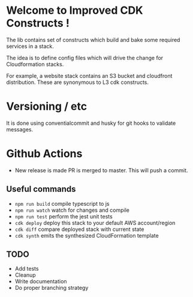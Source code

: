 # Welcome to Improved CDK Constructs !

The lib contains set of constructs which build and bake some required services in a stack.

The idea is to define config files which will drive the change for Cloudformation stacks.

For example, a website stack contains an S3 bucket and cloudfront distribution.
These are synonymous to L3 cdk constructs.

# Versioning / etc

It is done using conventialcommit and husky for git hooks to validate messages.

# Github Actions

- New release is made PR is merged to master. This will push a commit.

## Useful commands

- `npm run build` compile typescript to js
- `npm run watch` watch for changes and compile
- `npm run test` perform the jest unit tests
- `cdk deploy` deploy this stack to your default AWS account/region
- `cdk diff` compare deployed stack with current state
- `cdk synth` emits the synthesized CloudFormation template

## TODO

- Add tests
- Cleanup
- Write documentation
- Do proper branching strategy

